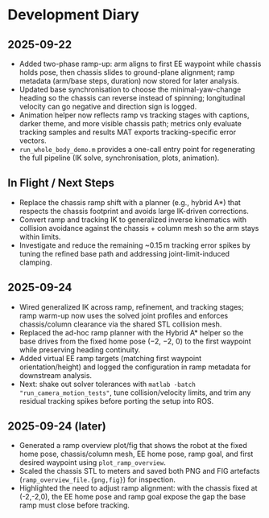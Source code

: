 # Development Diary

## 2025-09-22
- Added two-phase ramp-up: arm aligns to first EE waypoint while chassis holds pose, then chassis slides to ground-plane alignment; ramp metadata (arm/base steps, duration) now stored for later analysis.
- Updated base synchronisation to choose the minimal-yaw-change heading so the chassis can reverse instead of spinning; longitudinal velocity can go negative and direction sign is logged.
- Animation helper now reflects ramp vs tracking stages with captions, darker theme, and more visible chassis path; metrics only evaluate tracking samples and results MAT exports tracking-specific error vectors.
- `run_whole_body_demo.m` provides a one-call entry point for regenerating the full pipeline (IK solve, synchronisation, plots, animation).

## In Flight / Next Steps
- Replace the chassis ramp shift with a planner (e.g., hybrid A*) that respects the chassis footprint and avoids large IK-driven corrections.
- Convert ramp and tracking IK to generalized inverse kinematics with collision avoidance against the chassis + column mesh so the arm stays within limits.
- Investigate and reduce the remaining ~0.15 m tracking error spikes by tuning the refined base path and addressing joint-limit-induced clamping.

## 2025-09-24
- Wired generalized IK across ramp, refinement, and tracking stages; ramp warm-up now uses the solved joint profiles and enforces chassis/column clearance via the shared STL collision mesh.
- Replaced the ad-hoc ramp planner with the Hybrid A* helper so the base drives from the fixed home pose (−2, −2, 0) to the first waypoint while preserving heading continuity.
- Added virtual EE ramp targets (matching first waypoint orientation/height) and logged the configuration in ramp metadata for downstream analysis.
- Next: shake out solver tolerances with `matlab -batch "run_camera_motion_tests"`, tune collision/velocity limits, and trim any residual tracking spikes before porting the setup into ROS.

## 2025-09-24 (later)
- Generated a ramp overview plot/fig that shows the robot at the fixed home pose, chassis/column mesh, EE home pose, ramp goal, and first desired waypoint using `plot_ramp_overview`.
- Scaled the chassis STL to meters and saved both PNG and FIG artefacts (`ramp_overview_file.{png,fig}`) for inspection.
- Highlighted the need to adjust ramp alignment: with the chassis fixed at (-2,-2,0), the EE home pose and ramp goal expose the gap the base ramp must close before tracking.
